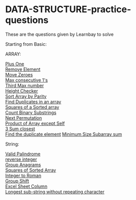 # DATA-STRUCTURE-practice-questions
These are the questions given by Learnbay to solve

Starting from Basic:


ARRAY:

[Plus One](https://leetcode.com/problems/plus-one/)\
[Remove Element](https://leetcode.com/problems/remove-element/)\
[Move Zeroes](https://leetcode.com/problems/move-zeroes/)\
[Max consecutive 1's](https://leetcode.com/problems/max-consecutive-ones/)\
[Third Max number](https://leetcode.com/problems/third-maximum-number/)\
[Height Checker](https://leetcode.com/explore/learn/card/fun-with-arrays/523/conclusion/3228)\
[Sort Array by Parity](https://leetcode.com/explore/learn/card/fun-with-arrays/511/in-place-operations/3260)\
[Find Duplicates in an array](https://leetcode.com/problems/find-the-duplicate-number/submissions/)\
[Squares of a Sorted array](https://leetcode.com/problems/squares-of-a-sorted-array/)\
[Count Binary Substrings](https://leetcode.com/problems/count-binary-substrings/)\
[Next Permutation](https://leetcode.com/problems/next-permutation/)\
[Product of Array except Self](https://leetcode.com/problems/product-of-array-except-self/)\
[3 Sum closest](https://leetcode.com/problems/3sum-closest/)\
[Find the duplicate element](https://leetcode.com/explore/interview/card/top-interview-questions-hard/116/array-and-strings/834/)
[Minimum Size Subarray sum](https://leetcode.com/problems/minimum-size-subarray-sum/)

String:

[Valid Palindrome](https://leetcode.com/explore/featured/card/top-interview-questions-easy/127/strings/883/)\
[reverse integer](https://leetcode.com/explore/featured/card/top-interview-questions-easy/127/strings/880/)\
[Group Anagrams](https://leetcode.com/problems/group-anagrams/)\
[Squares of Sorted Array](https://leetcode.com/problems/squares-of-a-sorted-array/)\
[Integer to Roman](https://leetcode.com/problems/integer-to-roman/submissions/)\
[Group Shift](https://leetcode.com/problems/group-shifted-strings/submissions/)\
[Excel Sheet Column](https://leetcode.com/problems/excel-sheet-column-number/)\
[Longest sub-string without repeating character](https://leetcode.com/problems/longest-substring-without-repeating-characters/)




